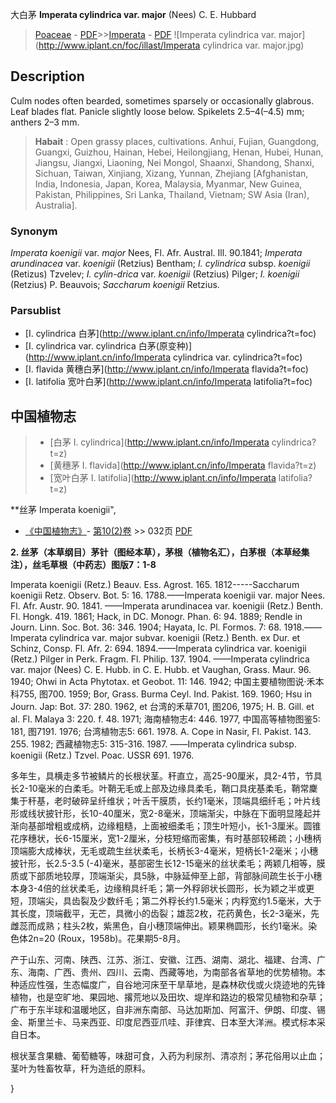 大白茅 **Imperata cylindrica var. major** (Nees) C. E. Hubbard

> [Poaceae](http://www.iplant.cn/info/Poaceae?t=foc) - [PDF](http://www.iplant.cn/foc/pdf/Poaceae.pdf)>>[Imperata](http://www.iplant.cn/info/Imperata?t=foc) - [PDF](http://www.iplant.cn/foc/pdf/Imperata.pdf)
![Imperata cylindrica var. major](http://www.iplant.cn/foc/illast/Imperata cylindrica var. major.jpg)

## Description

Culm nodes often bearded, sometimes sparsely or occasionally glabrous. Leaf blades flat. Panicle slightly loose below. Spikelets 2.5–4(–4.5) mm; anthers 2–3 mm.

> **Habait** : 
> Open grassy places, cultivations. Anhui, Fujian, Guangdong, Guangxi, Guizhou, Hainan, Hebei, Heilongjiang, Henan, Hubei, Hunan, Jiangsu, Jiangxi, Liaoning, Nei Mongol, Shaanxi, Shandong, Shanxi, Sichuan, Taiwan, Xinjiang, Xizang, Yunnan, Zhejiang [Afghanistan, India, Indonesia, Japan, Korea, Malaysia, Myanmar, New Guinea, Pakistan, Philippines, Sri Lanka, Thailand, Vietnam; SW Asia (Iran), Australia].

### Synonym
*Imperata koenigii* var. *major* Nees, Fl. Afr. Austral. Ill. 90.1841; *Imperata arundinacea* var. *koenigii* (Retzius) Bentham; *I. cylindrica* subsp. *koenigii* (Retizus) Tzvelev; *I. cylin-drica* var. *koenigii* (Retzius) Pilger; *I. koenigii* (Retzius) P. Beauvois; *Saccharum koenigii* Retzius.

### Parsublist

* [I.  cylindrica  白茅](http://www.iplant.cn/info/Imperata cylindrica?t=foc)
* [I.  cylindrica var. cylindrica  白茅(原变种)](http://www.iplant.cn/info/Imperata cylindrica var. cylindrica?t=foc)
* [I.  flavida  黄穗白茅](http://www.iplant.cn/info/Imperata flavida?t=foc)
* [I.  latifolia  宽叶白茅](http://www.iplant.cn/info/Imperata latifolia?t=foc)

## 中国植物志

> * [白茅  I.  cylindrica](http://www.iplant.cn/info/Imperata cylindrica?t=z)
> * [黄穗茅  I.  flavida](http://www.iplant.cn/info/Imperata flavida?t=z)
> * [宽叶白茅  I.  latifolia](http://www.iplant.cn/info/Imperata latifolia?t=z)

**丝茅 Imperata koenigii",

* [《中国植物志》](http://www.iplant.cn/frps)- [第10(2)卷](http://www.iplant.cn/frps/vol/10(2)) >> 032页 [PDF](http://www.iplant.cn/frps/pdf/10(2)/032.pdf)

**2. 丝茅（本草纲目）茅针（图经本草），茅根（植物名汇），白茅根（本草经集注），丝毛草根（中药志）图版7：1-8**

Imperata koenigii (Retz.) Beauv. Ess. Agrost. 165. 1812-----Saccharum koenigii Retz. Observ. Bot. 5: 16. 1788.——Imperata koenigii var. major Nees. Fl. Afr. Austr. 90. 1841. ——Imperata arundinacea var. koenigii (Retz.) Benth. Fl. Hongk. 419. 1861; Hack, in DC. Monogr. Phan. 6: 94. 1889; Rendle in Journ. Linn. Soc. Bot. 36: 346. 1904; Hayata, Ic. Pl. Formos. 7: 68. 1918.——Imperata cylindrica var. major subvar. koenigii (Retz.) Benth. ex Dur. et Schinz, Consp. Fl. Afr. 2: 694. 1894.——Imperata cylindrica var. koenigii (Retz.) Pilger in Perk. Fragm. Fl. Philip. 137. 1904. ——Imperata cylindrica var. major (Nees) C. E. Hubb. in C. E. Hubb. et Vaughan, Grass. Maur. 96. 1940; Ohwi in Acta Phytotax. et Geobot. 11: 146. 1942; 中国主要植物图说·禾本科755, 图700. 1959; Bor, Grass. Burma Ceyl. Ind. Pakist. 169. 1960; Hsu in Journ. Jap: Bot. 37: 280. 1962, et 台湾的禾草701, 图206, 1975; H. B. Gill. et al. Fl. Malaya 3: 220. f. 48. 1971; 海南植物志4: 446. 1977, 中国高等植物图鉴5: 181, 图7191. 1976; 台湾植物志5: 661. 1978. A. Cope in Nasir, Fl. Pakist. 143. 255. 1982; 西藏植物志5: 315-316. 1987. ——Imperata cylindrica subsp. koenigii (Retz.) Tzvel. Poac. USSR 691. 1976.

多年生，具横走多节被鳞片的长根状茎。秆直立，高25-90厘米，具2-4节，节具长2-10毫米的白柔毛。叶鞘无毛或上部及边缘具柔毛，鞘口具疣基柔毛，鞘常麇集于秆基，老时破碎呈纤维状；叶舌干膜质，长约1毫米，顶端具细纤毛；叶片线形或线状披针形，长10-40厘米，宽2-8毫米，顶端渐尖，中脉在下面明显隆起并渐向基部增粗或成柄，边缘粗糙，上面被细柔毛；顶生叶短小，长1-3厘米。圆锥花序穗状，长6-15厘米，宽1-2厘米，分枝短缩而密集，有时基部较稀疏；小穗柄顶端膨大成棒状，无毛或疏生丝状柔毛，长柄长3-4毫米，短柄长1-2毫米；小穗披针形，长2.5-3.5 (-4)毫米，基部密生长12-15毫米的丝状柔毛；两颖几相等，膜质或下部质地较厚，顶端渐尖，具5脉，中脉延伸至上部，背部脉间疏生长于小穗本身3-4倍的丝状柔毛，边缘稍具纤毛；第一外稃卵状长圆形，长为颖之半或更短，顶端尖，具齿裂及少数纤毛；第二外稃长约1.5毫米；内稃宽约1.5毫米，大于其长度，顶端截平，无芒，具微小的齿裂；雄蕊2枚，花药黄色，长2-3毫米，先雌蕊而成熟；柱头2枚，紫黑色，自小穗顶端伸出。颖果椭圆形，长约1毫米。染色体2n=20 (Roux，1958b)。花果期5-8月。

产于山东、河南、陕西、江苏、浙江、安徽、江西、湖南、湖北、福建、台湾、广东、海南、广西、贵州、四川、云南、西藏等地，为南部各省草地的优势植物。本种适应性强，生态幅度广，自谷地河床至干旱草地，是森林砍伐或火烧迹地的先锋植物，也是空旷地、果园地、撂荒地以及田坎、堤岸和路边的极常见植物和杂草；广布于东半球和温暖地区，自非洲东南部、马达加斯加、阿富汗、伊朗、印度、锡金、斯里兰卡、马来西亚、印度尼西亚爪哇、菲律宾、日本至大洋洲。模式标本采自日本。

根状茎含果糖、葡萄糖等，味甜可食，入药为利尿剂、清凉剂；茅花俗用以止血；茎叶为牲畜牧草，秆为造纸的原料。

}